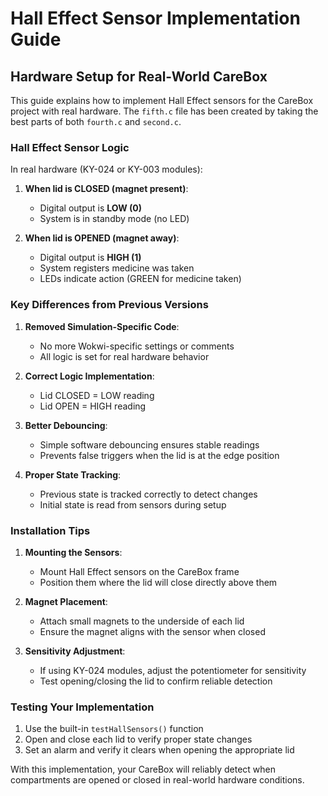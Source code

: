 # Hall Effect Sensor Implementation Guide

## Hardware Setup for Real-World CareBox

This guide explains how to implement Hall Effect sensors for the CareBox project with real hardware. The `fifth.c` file has been created by taking the best parts of both `fourth.c` and `second.c`.

### Hall Effect Sensor Logic

In real hardware (KY-024 or KY-003 modules):

1. **When lid is CLOSED (magnet present)**:
   - Digital output is **LOW (0)**
   - System is in standby mode (no LED)

2. **When lid is OPENED (magnet away)**:
   - Digital output is **HIGH (1)**
   - System registers medicine was taken
   - LEDs indicate action (GREEN for medicine taken)

### Key Differences from Previous Versions

1. **Removed Simulation-Specific Code**:
   - No more Wokwi-specific settings or comments
   - All logic is set for real hardware behavior

2. **Correct Logic Implementation**:
   - Lid CLOSED = LOW reading
   - Lid OPEN = HIGH reading

3. **Better Debouncing**:
   - Simple software debouncing ensures stable readings
   - Prevents false triggers when the lid is at the edge position

4. **Proper State Tracking**:
   - Previous state is tracked correctly to detect changes
   - Initial state is read from sensors during setup

### Installation Tips

1. **Mounting the Sensors**:
   - Mount Hall Effect sensors on the CareBox frame
   - Position them where the lid will close directly above them

2. **Magnet Placement**:
   - Attach small magnets to the underside of each lid
   - Ensure the magnet aligns with the sensor when closed

3. **Sensitivity Adjustment**:
   - If using KY-024 modules, adjust the potentiometer for sensitivity
   - Test opening/closing the lid to confirm reliable detection

### Testing Your Implementation

1. Use the built-in `testHallSensors()` function
2. Open and close each lid to verify proper state changes
3. Set an alarm and verify it clears when opening the appropriate lid

With this implementation, your CareBox will reliably detect when compartments are opened or closed in real-world hardware conditions.
